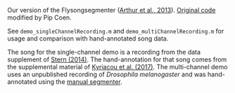 Our version of the Flysongsegmenter ([Arthur et al., 2013][1]). 
[Original code][2] modified by Pip Coen. 

See `demo_singleChannelRecording.m` and `demo_multiChannelRecording.m` for usage and comparison with hand-annotated song data.

The song for the single-channel demo is a recording from the data supplement of [Stern (2014)][3]. The hand-annotation for that song comes from the supplemental material of [Kyriacou et al. (2017)][4]. The multi-channel demo uses an unpublished recording of _Drosophila melanogaster_ and was hand-annotated using the [manual segmenter][5].

[1]: https://bmcbiol.biomedcentral.com/articles/10.1186/1741-7007-11-11 "Multi-channel acoustic recording and automated analysis of Drosophila courtship songs"
[2]: https://github.com/FlyCourtship/FlySongSegmenter "fly song segmenter"
[3]: https://bmcbiol.biomedcentral.com/articles/10.1186/1741-7007-12-38 "Reported Drosophila courtship song rhythms are artifacts of data analysis"
[4]: http://www.pnas.org/content/114/8/1970.abstract "Failure to reproduce period-dependent song cycles in Drosophila is due to poor automated pulse-detection and low-intensity courtship"
[5]: songSegmenter/demo_manualAnnotation.m "songSegmenter/demo_manualAnnotation.m"